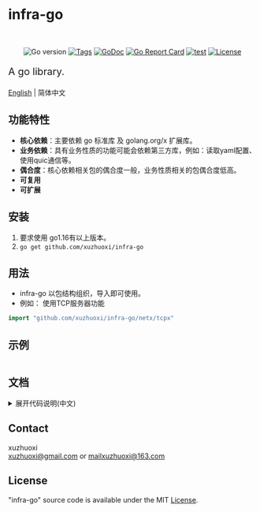 # infra-go

<div align=center>

<br/>

![Go version](https://img.shields.io/badge/go-%3E%3Dv1.16-9cf)
[![Tags](https://img.shields.io/badge/tags-1.0.4-green.svg)](https://github.com/xuzhuoxi/infra-go/tags)
[![GoDoc](https://godoc.org/github.com/xuzhuoxi/infra-go?status.svg)](https://pkg.go.dev/github.com/xuzhuoxi/infra-go)
[![Go Report Card](https://goreportcard.com/badge/github.com/xuzhuoxi/infra-go)](https://goreportcard.com/report/github.com/xuzhuoxi/infra-go)
[![test](https://github.com/xuzhuoxi/infra-go/actions/workflows/codecov.yml/badge.svg?branch=main&event=push)](https://github.com/xuzhuoxi/infra-go/actions/workflows/codecov.yml)
[![License](https://img.shields.io/badge/license-MIT-blue.svg)](https://github.com/xuzhuoxi/infra-go/blob/master/LICENSE)

</div>

<div STYLE="page-break-after: always;"></div>
<p style="font-size: 20px"> 
  A go library.
</p>

[English](./README.md) | 简体中文

## 功能特性
+ **核心依赖**：主要依赖 go 标准库 及 golang.org/x 扩展库。
+ **业务依赖**：具有业务性质的功能可能会依赖第三方库，例如：读取yaml配置、使用quic通信等。
+ **偶合度**：核心依赖相关包的偶合度一般，业务性质相关的包偶合度低高。
+ **可复用**
+ **可扩展**

## 安装

1. 要求使用 go1.16有以上版本。  
2. `go get github.com/xuzhuoxi/infra-go`  

## 用法
+ infra-go 以包结构组织，导入即可使用。
+ 例如： 使用TCP服务器功能
```go
import "github.com/xuzhuoxi/infra-go/netx/tcpx"
```

## 示例
```go
```

## 文档
<details>
<summary>展开代码说明(中文)</summary>
<pre><code>.
├── alg: 通用算法
│   ├── astar: 一个支持二维与三维的A星寻路算法
├── binaryx: 二进制数据的序列化与反序列化
├── bytex: 字节切片及缓存的序列化与反序列化
├── cmdx: 控制台命令行监听，解释与处理
├── cryptox: 加解密
├── encodingx: 编码与解码
│   ├── gobx: Gob编码与解码
│   ├── jsonx: Json编码与解码
├── graphicx: 图像处理库，图像色彩相关功能
│   ├── blendx: 混合模式支持
├── imagex: 图片处理库，包含各种图片格式的加载保存处理等功能
│   ├── formatx: 图片格式支持
│   │   ├── jpegx: jpg,jpeg,jps支持
│   │   ├── pngx: png支持
│   ├── resizex: 缩放支持
├── errorsx: 错误异常
├── eventx: 一个简单的事件处理模块
├── extendx: 通用扩展模块
│   ├── protox: 通用协议扩展模块
├── lang: 一些通用常用的功能函数
│   ├── listx: 列表，包含数据实现和链表实现
├── logx:  日志模块
├── mathx: 数学函数集
├── netx:  网络库，包含http,rpc,quic,tcp,udp,websocket等实现，同步支持服务端与客户端
├── osxu:  操作系统级的常用函数
├── regexpx: 常用正则表达式
├── slicex: 关于基本类型切片的常用函数
├── stringx: 关于字符串处理的常用函数
├── timex: 关于计时器的常用函数
</code></pre>
</details>  

## Contact
xuzhuoxi  
<xuzhuoxi@gmail.com> or <mailxuzhuoxi@163.com>  

## License
"infra-go" source code is available under the MIT [License](/LICENSE).
